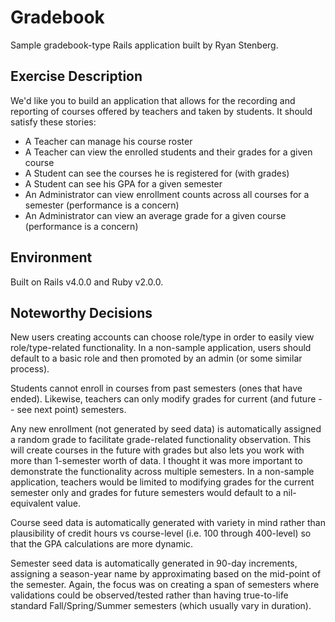 # Gradebook

Sample gradebook-type Rails application built by Ryan Stenberg.

## Exercise Description

We'd like you to build an application that allows for the recording and reporting of courses offered by teachers and taken by students. It should satisfy these stories:

* A Teacher can manage his course roster
* A Teacher can view the enrolled students and their grades for a given course
* A Student can see the courses he is registered for (with grades)
* A Student can see his GPA for a given semester
* An Administrator can view enrollment counts across all courses for a semester (performance is a concern)
* An Administrator can view an average grade for a given course (performance is a concern)

## Environment
Built on Rails v4.0.0 and Ruby v2.0.0.

## Noteworthy Decisions
New users creating accounts can choose role/type in order to easily view role/type-related functionality.  In a non-sample application, users should default to a basic role and then promoted by an admin (or some similar process).

Students cannot enroll in courses from past semesters (ones that have ended).  Likewise, teachers can only modify grades for current (and future -- see next point) semesters.

Any new enrollment (not generated by seed data) is automatically assigned a random grade to facilitate grade-related functionality observation.  This will create courses in the future with grades but also lets you work with more than 1-semester worth of data.  I thought it was more important to demonstrate the functionality across multiple semesters.  In a non-sample application, teachers would be limited to modifying grades for the current semester only and grades for future semesters would default to a nil-equivalent value.

Course seed data is automatically generated with variety in mind rather than plausibility of credit hours vs course-level (i.e. 100 through 400-level) so that the GPA calculations are more dynamic.

Semester seed data is automatically generated in 90-day increments, assigning a season-year name by approximating based on the mid-point of the semester.  Again, the focus was on creating a span of semesters where validations could be observed/tested rather than having true-to-life standard Fall/Spring/Summer semesters (which usually vary in duration).


